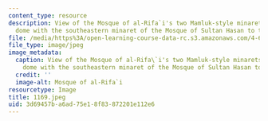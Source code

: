 ```yaml
---
content_type: resource
description: View of the Mosque of al-Rifa`i's two Mamluk-style minarets and entrance
  dome with the southeastern minaret of the Mosque of Sultan Hasan to the right.
file: /media/https%3A/open-learning-course-data-rc.s3.amazonaws.com/4-615-the-architecture-of-cairo-spring-2002/3d69457ba6ad75e18f83872201e112e6_1169.jpeg
file_type: image/jpeg
image_metadata:
  caption: View of the Mosque of al-Rifa\`i's two Mamluk-style minarets and entrance
    dome with the southeastern minaret of the Mosque of Sultan Hasan to the right.
  credit: ''
  image-alt: Mosque of al-Rifa`i
resourcetype: Image
title: 1169.jpeg
uid: 3d69457b-a6ad-75e1-8f83-872201e112e6
---
```

